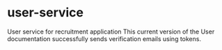 # user-service
User service for recruitment application
 This current version of the User documentation successfully sends verification emails using tokens. 